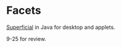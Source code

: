 # Facets

[Superficial](http://superficial.sourceforge.net) in Java for desktop and applets.

9-25 for review.
